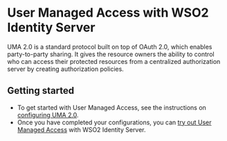 # User Managed Access with WSO2 Identity Server

UMA 2.0 is a standard protocol built on top of OAuth 2.0, which enables party-to-party sharing. It gives the resource owners the ability to control who can access their protected resources from a centralized authorization server by creating authorization policies.

## Getting started

* To get started with User Managed Access, see the instructions on [configuring UMA 2.0](config.md).  
* Once you have completed your configurations, you can [try out User Managed Access](tryout.md) with WSO2 Identity Server.
